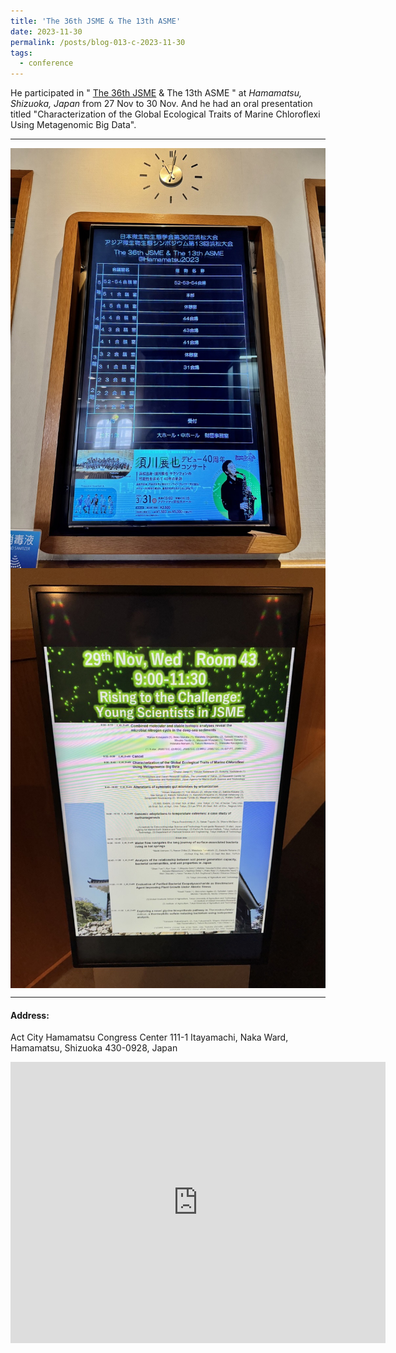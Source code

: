 ```yaml
---
title: 'The 36th JSME & The 13th ASME'
date: 2023-11-30
permalink: /posts/blog-013-c-2023-11-30
tags:
  - conference
---
```


He participated in " [The 36th JSME](https://2023.jsme-conference.net/) & The 13th ASME " at *Hamamatsu, Shizuoka, Japan* from 27 Nov to 30 Nov. And he had an oral presentation titled "Characterization of the Global Ecological Traits of Marine Chloroflexi Using Metagenomic Big Data".

---

<!-- IMG -->
<img src="/images/conference/con-post13-01.jpeg"  align=center />
<img src="/images/conference/con-post13-02.jpeg"  align=center />

---
#### Address:
Act City Hamamatsu Congress Center
111-1 Itayamachi, Naka Ward, Hamamatsu, Shizuoka 430-0928, Japan
<iframe src="https://www.google.com/maps/embed?pb=!1m14!1m8!1m3!1d3279.9908787795903!2d137.736282!3d34.70541!3m2!1i1024!2i768!4f13.1!3m3!1m2!1s0x601ade7728d98963%3A0xcae712125f83c26c!2sAct%20City%20Hamamatsu%20Congress%20Center!5e0!3m2!1sen!2sus!4v1701676980135!5m2!1sen!2sus" width="600" height="450" style="border:0;" allowfullscreen="" loading="lazy" referrerpolicy="no-referrer-when-downgrade"></iframe>
